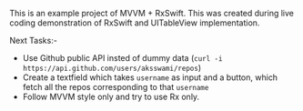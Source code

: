 This is an example project of MVVM + RxSwift. This was created during live coding demonstration of RxSwift and UITableView implementation.


Next Tasks:-
- Use Github public API insted of dummy data (`curl -i https://api.github.com/users/aksswami/repos`)
- Create a textfield which takes `username` as input and a button, which fetch all the repos corresponding to that `username`
- Follow MVVM style only and try to use Rx only.
